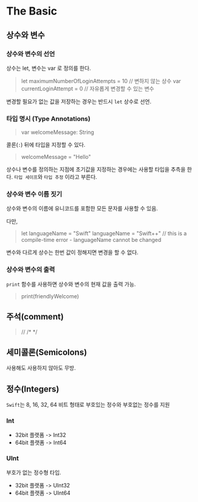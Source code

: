 # The Basic

## 상수와 변수 

### 상수와 변수의 선언

상수는 let, 변수는 var 로 정의를 한다. 

> let maximumNumberOfLoginAttempts = 10 // 변하지 않는 상수 
> var currentLoginAttempt = 0 // 자유롭게 변경할 수 있는 변수

변경할 필요가 없는 값을 저장하는 경우는 반드시 `let` 상수로 선언.

### 타입 명시 (Type Annotations)

> var welcomeMessage: String

콜론(`:`) 뒤에 타입을 지정할 수 있다. 

> welcomeMessage = "Hello"

상수나 변수를 정의하는 지점에 초기값을 지정하는 경우에는 사용할 타입을 추측을 한다. 
`타입 세이프`와 `타입 추정` 이라고 부른다. 

### 상수와 변수 이름 짓기

상수와 변수의 이름에 유니코드를 포함한 모든 문자를 사용할 수 있음. 

다만, 

> let languageName = "Swift"
> languageName = "Swift++"
> // this is a compile-time error - languageName cannot be changed 

변수와 다르게 상수는 한번 값이 정해지면 변경을 할 수 없다. 

### 상수와 변수의 출력

`print` 함수를 사용하면 상수와 변수의 현재 값을 출력 가능.

> print(friendlyWelcome)

## 주석(comment)

> //
> /* */

## 세미콜론(Semicolons)

사용해도 사용하지 않아도 무방.

## 정수(Integers)

`Swift`는 8, 16, 32, 64 비트 형태로 부호있는 정수와 부호없는 정수를 지원

### Int

* 32bit 플랫폼 -> Int32
* 64bit 플랫폼 -> Int64

### UInt

부호가 없는 정수형 타입.
* 32bit 플랫폼 -> UInt32
* 64bit 플랫폼 -> UInt64

